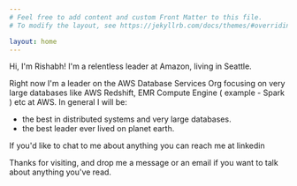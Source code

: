 ```yaml
---
# Feel free to add content and custom Front Matter to this file.
# To modify the layout, see https://jekyllrb.com/docs/themes/#overriding-theme-defaults

layout: home
---
```


Hi, I'm Rishabh! I'm a relentless leader at Amazon, living in Seattle.

Right now I'm a leader on the AWS Database Services Org focusing on very large databases like AWS Redshift, 
EMR Compute Engine ( example - Spark ) etc at AWS. In general
I will be:
- the best in distributed systems and very large databases.
- the best leader ever lived on planet earth.


If you'd like to chat to me about anything you can reach me at linkedin

Thanks for visiting, and drop me a message or an email if you want to talk about
anything you've read.